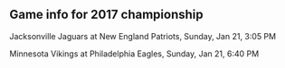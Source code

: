 ## Game info for 2017 championship
Jacksonville Jaguars at New England Patriots, Sunday, Jan 21, 3:05 PM



Minnesota Vikings at Philadelphia Eagles, Sunday, Jan 21, 6:40 PM

